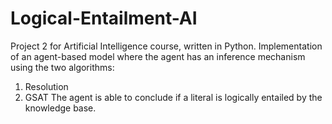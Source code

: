 # Logical-Entailment-AI
Project 2 for Artificial Intelligence course, written in Python. Implementation of an agent-based model where the agent has an inference mechanism using the two algorithms:
1. Resolution
2. GSAT
The agent is able to conclude if a literal is logically entailed by the knowledge base.
